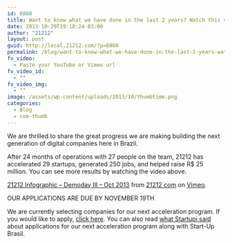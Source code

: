 ```yaml
---
id: 6860
title: Want to know what we have done in the last 2 years? Watch this video now!
date: 2013-10-29T19:18:24-03:00
author: "21212"
layout: post
guid: http://local.21212.com/?p=6860
permalink: /blog/want-to-know-what-we-have-done-in-the-last-2-years-watch-this-video-now/
fv_video:
  - Paste your YouTube or Vimeo url
fv_video_id:
  - ""
fv_video_img:
  - ""
image: /assets/wp-content/uploads/2013/10/thumbtime.png
categories:
  - Blog
  - com-thumb
---
```

<p dir="ltr">
  We are thrilled to share the great progress we are making building the next generation of digital companies here in Brazil.
</p>

<p dir="ltr">
  After 24 months of operations with 27 people on the team, 21212 has accelerated 29 startups, generated 250 jobs, and helped raise R$ 25 million. You can see more results by watching the video above.
</p>



[21212 Infographic &#8211; Demoday III &#8211; Oct 2013](http://vimeo.com/75998416) from [21212 com](http://vimeo.com/by21212com) on [Vimeo](https://vimeo.com).

<p dir="ltr">
  OUR APPLICATIONS ARE DUE BY NOVEMBER 19TH
</p>

<p dir="ltr">
  We are currently selecting companies for our next acceleration program. If you would like to apply, <a href="http://startupbrasil.21212.com/">click here</a>. You can also read <a href="http://startups.ig.com.br/2013/21212-quer-dez-empresas-via-start-up-brasil-para-total-de-r-500-mil-na-aceleracao/">what Startupi said</a> about applications for our next acceleration program along with Start-Up Brasil.
</p>

&nbsp;